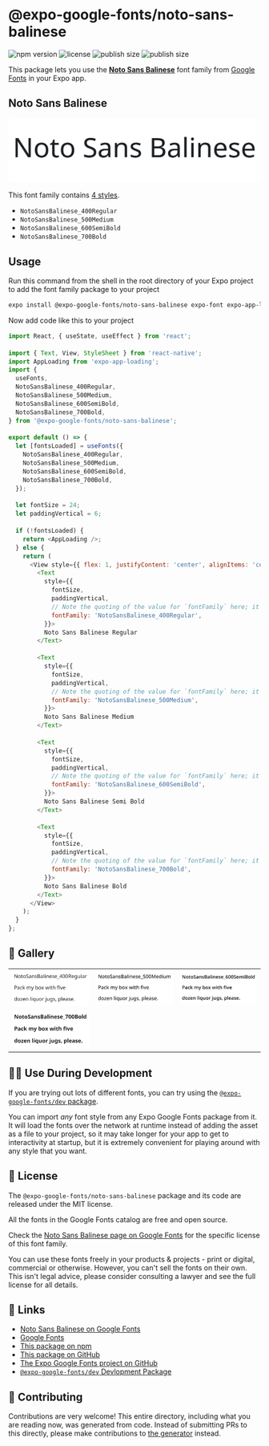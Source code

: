 # @expo-google-fonts/noto-sans-balinese

![npm version](https://flat.badgen.net/npm/v/@expo-google-fonts/noto-sans-balinese)
![license](https://flat.badgen.net/github/license/expo/google-fonts)
![publish size](https://flat.badgen.net/packagephobia/install/@expo-google-fonts/noto-sans-balinese)
![publish size](https://flat.badgen.net/packagephobia/publish/@expo-google-fonts/noto-sans-balinese)

This package lets you use the [**Noto Sans Balinese**](https://fonts.google.com/specimen/Noto+Sans+Balinese) font family from [Google Fonts](https://fonts.google.com/) in your Expo app.

## Noto Sans Balinese

![Noto Sans Balinese](./font-family.png)

This font family contains [4 styles](#-gallery).

- `NotoSansBalinese_400Regular`
- `NotoSansBalinese_500Medium`
- `NotoSansBalinese_600SemiBold`
- `NotoSansBalinese_700Bold`

## Usage

Run this command from the shell in the root directory of your Expo project to add the font family package to your project
```sh
expo install @expo-google-fonts/noto-sans-balinese expo-font expo-app-loading
```

Now add code like this to your project
```js
import React, { useState, useEffect } from 'react';

import { Text, View, StyleSheet } from 'react-native';
import AppLoading from 'expo-app-loading';
import {
  useFonts,
  NotoSansBalinese_400Regular,
  NotoSansBalinese_500Medium,
  NotoSansBalinese_600SemiBold,
  NotoSansBalinese_700Bold,
} from '@expo-google-fonts/noto-sans-balinese';

export default () => {
  let [fontsLoaded] = useFonts({
    NotoSansBalinese_400Regular,
    NotoSansBalinese_500Medium,
    NotoSansBalinese_600SemiBold,
    NotoSansBalinese_700Bold,
  });

  let fontSize = 24;
  let paddingVertical = 6;

  if (!fontsLoaded) {
    return <AppLoading />;
  } else {
    return (
      <View style={{ flex: 1, justifyContent: 'center', alignItems: 'center' }}>
        <Text
          style={{
            fontSize,
            paddingVertical,
            // Note the quoting of the value for `fontFamily` here; it expects a string!
            fontFamily: 'NotoSansBalinese_400Regular',
          }}>
          Noto Sans Balinese Regular
        </Text>

        <Text
          style={{
            fontSize,
            paddingVertical,
            // Note the quoting of the value for `fontFamily` here; it expects a string!
            fontFamily: 'NotoSansBalinese_500Medium',
          }}>
          Noto Sans Balinese Medium
        </Text>

        <Text
          style={{
            fontSize,
            paddingVertical,
            // Note the quoting of the value for `fontFamily` here; it expects a string!
            fontFamily: 'NotoSansBalinese_600SemiBold',
          }}>
          Noto Sans Balinese Semi Bold
        </Text>

        <Text
          style={{
            fontSize,
            paddingVertical,
            // Note the quoting of the value for `fontFamily` here; it expects a string!
            fontFamily: 'NotoSansBalinese_700Bold',
          }}>
          Noto Sans Balinese Bold
        </Text>
      </View>
    );
  }
};

```

## 🔡 Gallery


||||
|-|-|-|
|![NotoSansBalinese_400Regular](./NotoSansBalinese_400Regular.ttf.png)|![NotoSansBalinese_500Medium](./NotoSansBalinese_500Medium.ttf.png)|![NotoSansBalinese_600SemiBold](./NotoSansBalinese_600SemiBold.ttf.png)||
|![NotoSansBalinese_700Bold](./NotoSansBalinese_700Bold.ttf.png)||||


## 👩‍💻 Use During Development

If you are trying out lots of different fonts, you can try using the [`@expo-google-fonts/dev` package](https://github.com/expo/google-fonts/tree/master/font-packages/dev#readme).

You can import *any* font style from any Expo Google Fonts package from it. It will load the fonts
over the network at runtime instead of adding the asset as a file to your project, so it may take longer
for your app to get to interactivity at startup, but it is extremely convenient
for playing around with any style that you want.

## 📖 License

The `@expo-google-fonts/noto-sans-balinese` package and its code are released under the MIT license.

All the fonts in the Google Fonts catalog are free and open source.

Check the [Noto Sans Balinese page on Google Fonts](https://fonts.google.com/specimen/Noto+Sans+Balinese) for the specific license of this font family.

You can use these fonts freely in your products & projects - print or digital, commercial or otherwise. However, you can't sell the fonts on their own. This isn't legal advice, please consider consulting a lawyer and see the full license for all details.

## 🔗 Links

- [Noto Sans Balinese on Google Fonts](https://fonts.google.com/specimen/Noto+Sans+Balinese)
- [Google Fonts](https://fonts.google.com/)
- [This package on npm](https://www.npmjs.com/package/@expo-google-fonts/noto-sans-balinese)
- [This package on GitHub](https://github.com/expo/google-fonts/tree/master/font-packages/noto-sans-balinese)
- [The Expo Google Fonts project on GitHub](https://github.com/expo/google-fonts)
- [`@expo-google-fonts/dev` Devlopment Package](https://github.com/expo/google-fonts/tree/master/font-packages/dev)

## 🤝 Contributing

Contributions are very welcome! This entire directory, including what you are reading now, was generated from code. Instead of submitting PRs to this directly, please make contributions to [the generator](https://github.com/expo/google-fonts/tree/master/packages/generator) instead.
